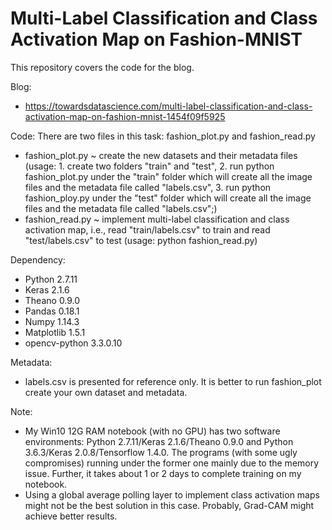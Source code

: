 # Multi-Label Classification and Class Activation Map on Fashion-MNIST

This repository covers the code for the blog.

Blog: 
- https://towardsdatascience.com/multi-label-classification-and-class-activation-map-on-fashion-mnist-1454f09f5925

Code:
There are two files in this task: fashion_plot.py and fashion_read.py
- fashion_plot.py ~ create the new datasets and their metadata files
  (usage: 1. create two folders "train" and "test", 2. run python fashion_plot.py under the "train" folder which will create all the image files and the metadata file called "labels.csv", 3. run python fashion_ploy.py under the "test" folder which will create all the image files and the metadata file called "labels.csv";)
- fashion_read.py ~ implement multi-label classification and class activation map, i.e., read "train/labels.csv" to train and read "test/labels.csv" to test
  (usage: python fashion_read.py)

Dependency:
- Python 2.7.11
- Keras 2.1.6
- Theano 0.9.0 
- Pandas 0.18.1
- Numpy 1.14.3
- Matplotlib 1.5.1
- opencv-python 3.3.0.10

Metadata:
- labels.csv is presented for reference only. It is better to run fashion_plot create your own dataset and metadata.

Note:
- My Win10 12G RAM notebook (with no GPU) has two software environments: Python 2.7.11/Keras 2.1.6/Theano 0.9.0 and Python 3.6.3/Keras 2.0.8/Tensorflow 1.4.0. The programs (with some ugly compromises) running under the former one mainly due to the memory issue. Further, it takes about 1 or 2 days to complete training on my notebook. 
- Using a global average polling layer to implement class activation maps might not be the best solution in this case. Probably, Grad-CAM might achieve better results.
